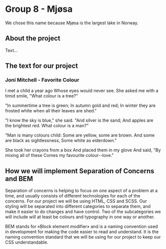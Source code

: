 # Group 8 - Mjøsa
We chose this name because Mjøsa is the largest lake in Norway.
## About the project
Text...

## The text for our project

### Joni Mitchell - Favorite Colour
I met a child a year ago
Whose eyes would never see.
She asked me with a timid smile,
"What colour is a tree?"

"In summertime a tree is green;
In autumn gold and red;
In winter they are frosted white
when all their leaves are shed."

"I know the sky is blue," she said.
"And silver is the sand;
And apples are the brightest red.
What colour is a man?"

"Man is many colours child:
Some are yellow, some are brown.
And some are black as sightlessness,
Some white as eiderdown."

She took her crayons from a box
And placed them in my glove
And said, "By mixing all of these
Comes my favourite colour--love."

## How we will implement Separation of Concerns and BEM
Separation of concerns is helping to focus on one aspect of a problem at a time, and usually consists of different technologies for each of the concerns. For our project we will be using HTML, CSS and SCSS. Our styling will be separated into different categories to separate them, and make it easier to do changes and have control. Two of the subcategories we will include will at least be colours and typography in one way or another. 

BEM stands for «Block element modifier» and is a naming convention used in development for making the code easier to read and understand. It is the naming convention standard that we will be using for our project to keep our CSS understandable.
